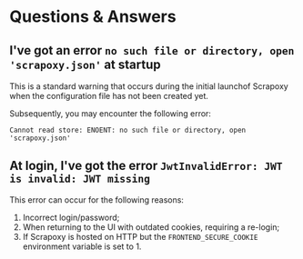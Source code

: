 # Questions & Answers

## I've got an error `no such file or directory, open 'scrapoxy.json'` at startup

This is a standard warning that occurs during the initial launchof Scrapoxy
when the configuration file has not been created yet.

Subsequently, you may encounter the following error:

```shell
Cannot read store: ENOENT: no such file or directory, open 'scrapoxy.json' 
```


## At login, I've got the error `JwtInvalidError: JWT is invalid: JWT missing`

This error can occur for the following reasons:

1. Incorrect login/password;
2. When returning to the UI with outdated cookies, requiring a re-login;
3. If Scrapoxy is hosted on HTTP but the `FRONTEND_SECURE_COOKIE` environment variable is set to 1.
